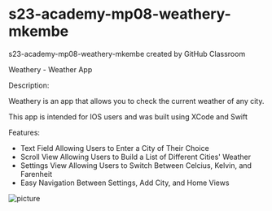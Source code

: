 # s23-academy-mp08-weathery-mkembe
s23-academy-mp08-weathery-mkembe created by GitHub Classroom

Weathery - Weather App

Description: 

Weathery is an app that allows you to check the current weather of any city. 

This app is intended for IOS users and was built using XCode and Swift

Features: 

- Text Field Allowing Users to Enter a City of Their Choice
- Scroll View Allowing Users to Build a List of Different Cities' Weather
- Settings View Allowing Users to Switch Between Celcius, Kelvin, and Farenheit
- Easy Navigation Between Settings, Add City, and Home Views

![picture](https://github.com/appteamcarolina/s23-academy-mp08-weathery-mkembe/blob/main/weathery.gif?raw=true)


